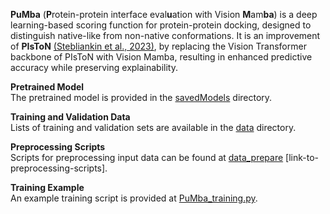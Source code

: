 
**PuMba** (**P**rotein-protein interface eval**u**ation with Vision **M**am**ba**) is a deep learning-based scoring function for protein-protein docking, designed to distinguish native-like from non-native conformations. It is an improvement of **PIsToN** [(Stebliankin et al., 2023)](https://www.nature.com/articles/s42256-023-00715-4), by replacing the Vision Transformer backbone of PIsToN with Vision Mamba, resulting in enhanced predictive accuracy while preserving explainability.


**Pretrained Model**  
The pretrained model is provided in the [savedModels](https://github.com/Azam-Shi/PuMba/tree/main/savedModels) directory.  

**Training and Validation Data**  
Lists of training and validation sets are available in the [data](https://github.com/Azam-Shi/PuMba/tree/main/data) directory.  

**Preprocessing Scripts**  
Scripts for preprocessing input data can be found at [data_prepare](https://github.com/Azam-Shi/PuMba/tree/main/data_prepare) [link-to-preprocessing-scripts].  

**Training Example**  
An example training script is provided at [PuMba_training.py](https://github.com/Azam-Shi/PuMba/blob/main/PuMba_training.py).  
